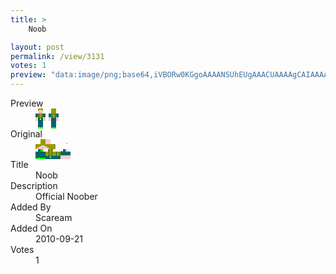 ```yaml
---
title: >
    Noob

layout: post
permalink: /view/3131
votes: 1
preview: "data:image/png;base64,iVBORw0KGgoAAAANSUhEUgAAACUAAAAgCAIAAAAaMSbnAAAABnRSTlMA/wD/AP5AXyvrAAAA8ElEQVRIie2XYQ6DIAyFXxdPtO5MuCONnkl2JLsfKiKg0YhmW3y/WujjCyIQSLXFIJEbcjKmzbZHWmPPVxynKm0y3PhY3KMsL55fCEvTwrx+dOY+Zy6OTNaPmUS6kERG9lE853RgKDOcO5g3UIuTOlVUP31iWWpnLMtARZfWYnyN2lfon9oxsaNPw5qz99/F+21epWb898RJtiisWehaYydtxuPKnyxLPL5P+tx7kz3/PdWK2rx5p77g/gNA9eyC7dT584vWP6uFmo32f9/vF+/iXbxRFL6PCDeFAiAQAB8rVr2PaO62Cezxed2R0riUPtnIW5++YPTVAAAAAElFTkSuQmCC"
---
```

<dl class="side-by-side">
<dt>Preview</dt>
<dd>
    <img class="preview" src="data:image/png;base64,iVBORw0KGgoAAAANSUhEUgAAACUAAAAgCAIAAAAaMSbnAAAABnRSTlMA/wD/AP5AXyvrAAAA8ElEQVRIie2XYQ6DIAyFXxdPtO5MuCONnkl2JLsfKiKg0YhmW3y/WujjCyIQSLXFIJEbcjKmzbZHWmPPVxynKm0y3PhY3KMsL55fCEvTwrx+dOY+Zy6OTNaPmUS6kERG9lE853RgKDOcO5g3UIuTOlVUP31iWWpnLMtARZfWYnyN2lfon9oxsaNPw5qz99/F+21epWb898RJtiisWehaYydtxuPKnyxLPL5P+tx7kz3/PdWK2rx5p77g/gNA9eyC7dT584vWP6uFmo32f9/vF+/iXbxRFL6PCDeFAiAQAB8rVr2PaO62Cezxed2R0riUPtnIW5++YPTVAAAAAElFTkSuQmCC">
</dd>
<dt>Original</dt>
<dd>
    <img class="preview" src="data:image/png;base64,iVBORw0KGgoAAAANSUhEUgAAAEAAAAAgCAYAAACinX6EAAAA0klEQVR42u3XAQqAIAwF0J22O3Wn7mQaSaWmi7lw9SeDCAP3WmVEjZhncrV0y1JNsh4AAAAAAAAAAcAbCHEt6ACNArUTAFYA0tb+BUAs9O75Ps/5HEBWcIjSsbAjhgMo3m0ffuLxZg/HnRCGAeB8z7lpDoBdXLjzp07oATHexmCa3CXTwQAN12WF7ud6r6//xgsADYAGAjqgAiBekwpAWvDDLL7YKh3wdL50fQAAAAAAAADLANL/EnUA7TQN4H+itwTA0ACFvX4M4gzzj4ATDuMAK0IkmcDipEjlAAAAAElFTkSuQmCC">
</dd>
<dt>Title</dt>
<dd>Noob</dd>
<dt>Description</dt>
<dd>Official Noober</dd>
<dt>Added By</dt>
<dd>Scaream</dd>
<dt>Added On</dt>
<dd>2010-09-21</dd>
<dt>Votes</dt>
<dd>1</dd>
</dl>

